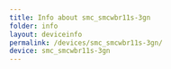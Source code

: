 ```yaml
---
title: Info about smc_smcwbr11s-3gn
folder: info
layout: deviceinfo
permalink: /devices/smc_smcwbr11s-3gn/
device: smc_smcwbr11s-3gn
---
```

